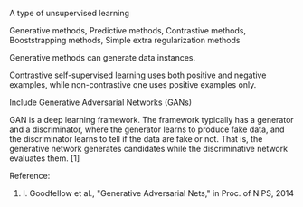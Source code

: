 A type of unsupervised learning

Generative methods, 
Predictive methods,
Contrastive methods,
Booststrapping methods,
Simple extra regularization methods

Generative methods can generate data instances.

Contrastive self-supervised learning uses both positive and negative examples, while non-contrastive one uses positive examples only.


Include Generative Adversarial Networks (GANs)

GAN is a deep learning framework. The framework typically has a generator and a discriminator, where the generator learns to produce fake data, and the discriminator learns to tell if the data are fake or not. That is, the generative network generates candidates while the discriminative network evaluates them. [1]

Reference:
1. I. Goodfellow et al., "Generative Adversarial Nets," in Proc. of NIPS, 2014
